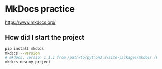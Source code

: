 # MkDocs practice

https://www.mkdocs.org/

## How did I start the project

```sh
pip install mkdocs
mkdocs --version
# mkdocs, version 1.1.2 from /path/to/python3.8/site-packages/mkdocs (Python3.8)
mkdocs new my-project
```
